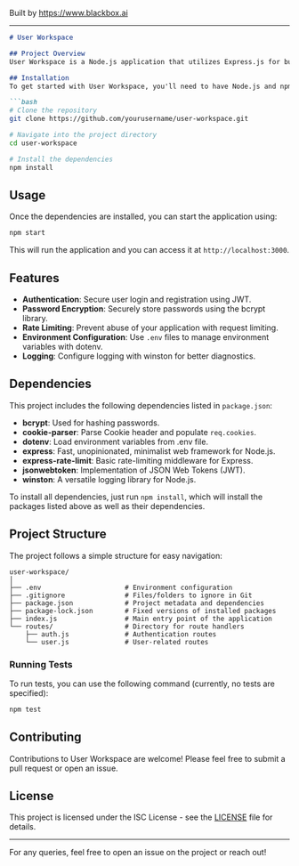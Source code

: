 
Built by https://www.blackbox.ai

---

```markdown
# User Workspace

## Project Overview
User Workspace is a Node.js application that utilizes Express.js for building web applications and includes several features such as authentication, logging, and rate limiting. This application provides a foundational structure for developing user-centric applications with a focus on security and performance.

## Installation
To get started with User Workspace, you'll need to have Node.js and npm (Node Package Manager) installed on your machine. You can then clone the repository and install the required dependencies using the following commands:

```bash
# Clone the repository
git clone https://github.com/yourusername/user-workspace.git

# Navigate into the project directory
cd user-workspace

# Install the dependencies
npm install
```

## Usage
Once the dependencies are installed, you can start the application using:

```bash
npm start
```

This will run the application and you can access it at `http://localhost:3000`.

## Features
- **Authentication**: Secure user login and registration using JWT.
- **Password Encryption**: Securely store passwords using the bcrypt library.
- **Rate Limiting**: Prevent abuse of your application with request limiting.
- **Environment Configuration**: Use `.env` files to manage environment variables with dotenv.
- **Logging**: Configure logging with winston for better diagnostics.

## Dependencies
This project includes the following dependencies listed in `package.json`:

- **bcrypt**: Used for hashing passwords.
- **cookie-parser**: Parse Cookie header and populate `req.cookies`.
- **dotenv**: Load environment variables from .env file.
- **express**: Fast, unopinionated, minimalist web framework for Node.js.
- **express-rate-limit**: Basic rate-limiting middleware for Express.
- **jsonwebtoken**: Implementation of JSON Web Tokens (JWT).
- **winston**: A versatile logging library for Node.js.

To install all dependencies, just run `npm install`, which will install the packages listed above as well as their dependencies.

## Project Structure
The project follows a simple structure for easy navigation:

```
user-workspace/
│
├── .env                     # Environment configuration
├── .gitignore               # Files/folders to ignore in Git
├── package.json             # Project metadata and dependencies
├── package-lock.json        # Fixed versions of installed packages
├── index.js                 # Main entry point of the application
└── routes/                  # Directory for route handlers
    ├── auth.js              # Authentication routes
    └── user.js              # User-related routes
```

### Running Tests
To run tests, you can use the following command (currently, no tests are specified):

```bash
npm test
```

## Contributing
Contributions to User Workspace are welcome! Please feel free to submit a pull request or open an issue.

## License
This project is licensed under the ISC License - see the [LICENSE](LICENSE) file for details.

---

For any queries, feel free to open an issue on the project or reach out!
```